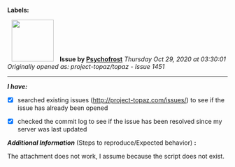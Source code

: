 **Labels:**



<a href="https://github.com/Psychofrost"><img src="https://avatars3.githubusercontent.com/u/59183574?v=4" width="96" height="96" hspace="10"></img></a> **Issue by [Psychofrost](https://github.com/Psychofrost)**
_Thursday Oct 29, 2020 at 03:30:01_
_Originally opened as: project-topaz/topaz - Issue 1451_

----

<!-- place 'x' mark between square [] brackets to checkmark box -->
**_I have:_**

- [x] searched existing issues (http://project-topaz.com/issues/) to see if the issue has already been opened
- [x] checked the commit log to see if the issue has been resolved since my server was last updated

**_Additional Information_** (Steps to reproduce/Expected behavior) **:** 
The attachment does not work, I assume because the script does not exist.


